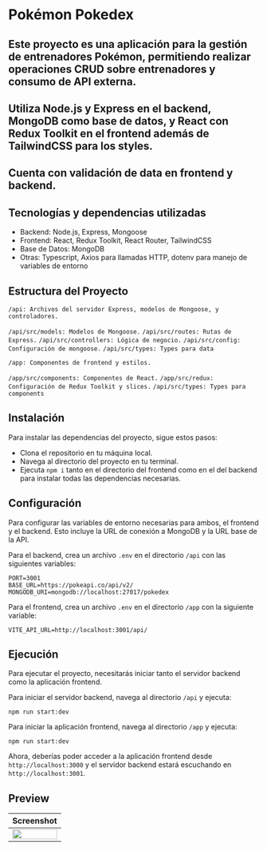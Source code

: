 # Pokémon Pokedex

## Este proyecto es una aplicación para la gestión de entrenadores Pokémon, permitiendo realizar operaciones CRUD sobre entrenadores y consumo de API externa. 
## Utiliza Node.js y Express en el backend, MongoDB como base de datos, y React con Redux Toolkit en el frontend además de TailwindCSS para los styles.
## Cuenta con validación de data en frontend y backend.

## Tecnologías y dependencias utilizadas

- Backend: Node.js, Express, Mongoose
- Frontend: React, Redux Toolkit, React Router, TailwindCSS
- Base de Datos: MongoDB
- Otras: Typescript, Axios para llamadas HTTP, dotenv para manejo de variables de entorno

## Estructura del Proyecto

`/api: Archivos del servidor Express, modelos de Mongoose, y controladores.`

`/api/src/models: Modelos de Mongoose.`
`/api/src/routes: Rutas de Express.`
`/api/src/controllers: Lógica de negocio.`
`/api/src/config: Configuración de mongoose.`
`/api/src/types: Types para data`

`/app: Componentes de frontend y estilos.`

`/app/src/components: Componentes de React.`
`/app/src/redux: Configuración de Redux Toolkit y slices.`
`/api/src/types: Types para components`

## Instalación

Para instalar las dependencias del proyecto, sigue estos pasos:

- Clona el repositorio en tu máquina local.
- Navega al directorio del proyecto en tu terminal.
- Ejecuta `npm i` tanto en el directorio del frontend como en el del backend para instalar todas las dependencias necesarias.

## Configuración

Para configurar las variables de entorno necesarias para ambos, el frontend y el backend. 
Esto incluye la URL de conexión a MongoDB y la URL base de la API.

Para el backend, crea un archivo `.env` en el directorio `/api` con las siguientes variables:

```
PORT=3001
BASE_URL=https://pokeapi.co/api/v2/
MONGODB_URI=mongodb://localhost:27017/pokedex
```

Para el frontend, crea un archivo `.env` en el directorio `/app` con la siguiente variable:

```
VITE_API_URL=http://localhost:3001/api/
```

## Ejecución

Para ejecutar el proyecto, necesitarás iniciar tanto el servidor backend como la aplicación frontend.

Para iniciar el servidor backend, navega al directorio `/api` y ejecuta:

```
npm run start:dev
```

Para iniciar la aplicación frontend, navega al directorio `/app` y ejecuta:

```
npm run start:dev
```

Ahora, deberías poder acceder a la aplicación frontend desde `http://localhost:3000` y el servidor backend estará escuchando en `http://localhost:3001`.

## Preview

| **Screenshot**                                                            | 
| -------------------------------------------------------------------------- | 
| <img width="100%" src="https://github.com/siliconsocket/pokedex/assets/57454123/7156a1ee-2081-4895-bb11-e2ac4db1cb35" /> | 

